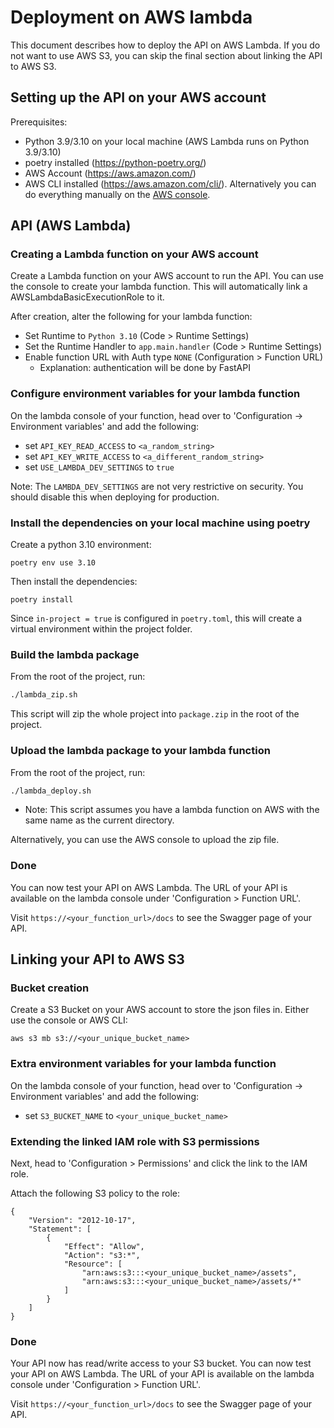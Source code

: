 # Deployment on AWS lambda

This document describes how to deploy the API on AWS Lambda.
If you do not want to use AWS S3, you can skip the final section about linking the API to AWS S3.

## Setting up the API on your AWS account

Prerequisites:
- Python 3.9/3.10 on your local machine (AWS Lambda runs on Python 3.9/3.10)
- poetry installed (https://python-poetry.org/)
- AWS Account (https://aws.amazon.com/)
- AWS CLI installed (https://aws.amazon.com/cli/). Alternatively you can do everything manually on the [AWS console](https://console.aws.amazon.com/).


## API (AWS Lambda)

### Creating a Lambda function on your AWS account
Create a Lambda function on your AWS account to run the API.
You can use the console to create your lambda function. This will automatically link a AWSLambdaBasicExecutionRole to it.

After creation, alter the following for your lambda function:
- Set Runtime to `Python 3.10` (Code > Runtime Settings)
- Set the Runtime Handler to `app.main.handler` (Code > Runtime Settings)
- Enable function URL with Auth type `NONE` (Configuration > Function URL)
  - Explanation: authentication will be done by FastAPI


### Configure environment variables for your lambda function
On the lambda console of your function, head over to 'Configuration -> Environment variables' and add the following:

- set `API_KEY_READ_ACCESS` to `<a_random_string>`
- set `API_KEY_WRITE_ACCESS` to `<a_different_random_string>`
- set `USE_LAMBDA_DEV_SETTINGS` to `true`

Note: The `LAMBDA_DEV_SETTINGS` are not very restrictive on security.
You should disable this when deploying for production.


### Install the dependencies on your local machine using poetry
Create a python 3.10 environment:
```
poetry env use 3.10
```
Then install the dependencies:
```
poetry install
```
Since `in-project = true` is configured in `poetry.toml`, this will create a virtual environment within the project folder.


### Build the lambda package
From the root of the project, run:
```bash
./lambda_zip.sh
```
This script will zip the whole project into `package.zip` in the root of the project.

### Upload the lambda package to your lambda function

From the root of the project, run:
```bash
./lambda_deploy.sh
```
- Note: This script assumes you have a lambda function on AWS with the same name as the current directory. 
  
Alternatively, you can use the AWS console to upload the zip file.

### Done
You can now test your API on AWS Lambda. The URL of your API is available on the lambda console under 'Configuration > Function URL'.

Visit `https://<your_function_url>/docs` to see the Swagger page of your API.


## Linking your API to AWS S3

### Bucket creation
Create a S3 Bucket on your AWS account to store the json files in. Either use the console or AWS CLI:
```
aws s3 mb s3://<your_unique_bucket_name>
```

### Extra environment variables for your lambda function
On the lambda console of your function, head over to 'Configuration -> Environment variables' and add the following:

- set `S3_BUCKET_NAME` to `<your_unique_bucket_name>`


### Extending the linked IAM role with S3 permissions
Next, head to 'Configuration > Permissions' and click the link to the IAM role.

Attach the following S3 policy to the role:
```
{
    "Version": "2012-10-17",
    "Statement": [
        {
            "Effect": "Allow",
            "Action": "s3:*",
            "Resource": [
                "arn:aws:s3:::<your_unique_bucket_name>/assets",
                "arn:aws:s3:::<your_unique_bucket_name>/assets/*"
            ]
        }
    ]
}
```

### Done
Your API now has read/write access to your S3 bucket.
You can now test your API on AWS Lambda. The URL of your API is available on the lambda console under 'Configuration > Function URL'.

Visit `https://<your_function_url>/docs` to see the Swagger page of your API.